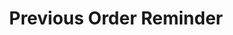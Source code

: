 ---
  id: "35669"
  fieldLayoutId: "89"
  uid: "834442f4-cf06-418e-96e6-5801056f07e6"
  enabled: "1"
  archived: "0"
  dateCreated: "2019-04-23 06:15:42"
  dateUpdated: "2019-04-23 06:15:42"
  siteSettingsId: "35669"
  slug: "previous-order-reminder"
  siteId: "1"
  uri: "patterns/ios/entry/previous-order-reminder"
  enabledForSite: "1"
  sectionId: "2"
  typeId: "2"
  authorId: "1"
  postdateCreated: "2019-04-23 06:15:00"
  expirydateCreated: null
  contentId: "35663"
  title: "Previous Order Reminder"
  field_allColorsComputed: null
  field_allColorsComputedIllustration: null
  field_allColorsComputedThumbnail: null
  field_appDescription: null
  field_appDescriptionSentiment: null
  field_audio: "0"
  field_authorFaq: null
  field_bgThumbPosition: "left center"
  field_body: null
  field_captureSize: null
  field_categoriesRaw: "recall,\nincreasing context"
  field_categoryInPlainText: null
  field_coldThumbTransform: null
  field_colorPalette: null
  field_contributorName: null
  field_contributorUrl: null
  field_coverColor: null
  field_dominantColor: null
  field_externalContributor: "0"
  field_fetchWebsiteData: null
  field_fullName: null
  field_gfycatSource: null
  field_gif: "0"
  field_gumletUrl: null
  field_gumletUrlNoPreParse: null
  field_howHelps: "<p><strong>Recall, Increasing Context</strong></p><p>In situations where context is weak (for example when ordering food), adding mechanics to help the user to take a decision can increase the performance of the service/product. In this particular case, Uber Eats is dealing with tens of thousands of hungry users who want to get some food but are not entirely sure what they want. Uber helps them to arrive faster to a decision by increasing the recall of previous orders. </p><p>This increased context can help users to narrow down their decisions by giving them a cue to decide if they want to repeat a dish they ate before or not.</p>"
  field_howWorks: "<p>Uber Eats is a popular food delivery service by Uber. The Uber Eats app is a storefront for hundreds of local restaurants that are within driving distance from the user.</p><p>Users can navigate the food menus of different restaurants, and in some cases, they can even see descriptions and photos of the food. Uber provides additional context when users are navigating the menu of a restaurant from where they ordered before. In these cases, the app shows an \"Order Again\" section with a selection of items ordered before. The app also renders a small flag icon and reminder text under the items that were ordered before. This affordance is particularly helpful for users since it allows them to have that information without scrolling back to the \"Order Again\" section.</p><p>In some cases, the app also renders a small \"Order History\" box that shows the exact date of the last order.</p>"
  field_iconColors: null
  field_iconComputedColors: null
  field_illustrationSource: null
  field_imagePathRaw: "https://s3-us-west-2.amazonaws.com/waveguideio/captures/waves/IMG_DB76D8EFF8AF-1.jpeg"
  field_imageTextOcr: null
  field_depthArticleBody: null
  field_lpSentimentScore: null
  field_lpUrl: null
  field_mediaEmbed: "<figure><img src=\"{asset:35667:url||https://s3-us-west-2.amazonaws.com/waveguideio/captures/waves/IMG_DB76D8EFF8AF-1.jpeg}\" alt=\"\" /></figure>"
  field_mobileId: null
  field_mobileShotSrc: null
  field_newsObject: null
  field_pageFetchJsonString: null
  field_patternSrc: "Uber Eats"
  field_platformRaw: "iOS"
  field_qualityDescription: null
  field_rawResponse: null
  field_readingDuration: null
  field_readingDurationSeconds: null
  field_readingEaseLevel: null
  field_readingEaseScore: null
  field_references: null
  field_screenshotColors: null
  field_screenshotComputedColors: null
  field_sourceFromArchive: null
  field_strategyDescription: null
  field_thumbColors: null
  field_thumbVideoUrl: null
  field_webDescription: null
  field_webTitle: null
  field_what: "<p>This is a solution found in Uber Eats. When users navigate the menu of a restaurant where they previously ordered, they will see a flag icon and a reminder text under the dishes they ordered before.</p>"
  root: null
  lft: null
  rgt: null
  level: null
  structureId: null
  layout: layouts/post.njk
---